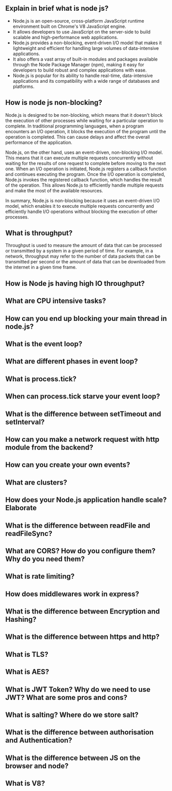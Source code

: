 ## Explain in brief what is node js? 

- Node.js is an open-source, cross-platform JavaScript runtime environment built on Chrome's V8 JavaScript engine. 
- It allows developers to use JavaScript on the server-side to build scalable and high-performance web applications. 
- Node.js provides a non-blocking, event-driven I/O model that makes it lightweight and efficient for handling large volumes of data-intensive applications. 
- It also offers a vast array of built-in modules and packages available through the Node Package Manager (npm), making it easy for developers to build robust and complex applications with ease. 
- Node.js is popular for its ability to handle real-time, data-intensive applications and its compatibility with a wide range of databases and platforms.
  
## How is node js non-blocking?

Node.js is designed to be non-blocking, which means that it doesn't block the execution of other processes while waiting for a particular operation to complete. In traditional programming languages, when a program encounters an I/O operation, it blocks the execution of the program until the operation is completed. This can cause delays and affect the overall performance of the application.

Node.js, on the other hand, uses an event-driven, non-blocking I/O model. This means that it can execute multiple requests concurrently without waiting for the results of one request to complete before moving to the next one. When an I/O operation is initiated, Node.js registers a callback function and continues executing the program. Once the I/O operation is completed, Node.js invokes the registered callback function, which handles the result of the operation. This allows Node.js to efficiently handle multiple requests and make the most of the available resources.

In summary, Node.js is non-blocking because it uses an event-driven I/O model, which enables it to execute multiple requests concurrently and efficiently handle I/O operations without blocking the execution of other processes.

## What is throughput?
Throughput is used to measure the amount of data that can be processed or transmitted by a system in a given period of time. For example, in a network, throughput may refer to the number of data packets that can be transmitted per second or the amount of data that can be downloaded from the internet in a given time frame.
## How is Node js having high IO throughput?
## What are CPU intensive tasks?
## How can you end up blocking your main thread in node.js?
## What is the event loop?
## What are different phases in event loop?
## What is process.tick?
## When can process.tick starve your event loop?
## What is the difference between setTimeout and setInterval?
## How can you make a network request with http module from the backend?
## How can you create your own events?
## What are clusters?
## How does your Node.js application handle scale? Elaborate
## What is the difference between readFile and readFileSync?
## What are CORS? How do you configure them? Why do you need them?
## What is rate limiting?
## How does middlewares work in express?
## What is the difference between Encryption and Hashing?
## What is the difference between https and http?
## What is TLS?
## What is AES?
## What is JWT Token? Why do we need to use JWT? What are some pros and cons?
## What is salting? Where do we store salt?
## What is the difference between authorisation and Authentication?
## What is the difference between JS on the browser and node?
## What is V8?
